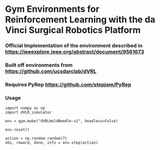 # Gym Environments for Reinforcement Learning with the da Vinci Surgical Robotics Platform

### Official Implementation of the environment described in https://ieeexplore.ieee.org/abstract/document/9561673

### Built off environments from https://github.com/ucsdarclab/dVRL

### Requires PyRep https://github.com/stepjam/PyRep

### Usage

```
import numpy as np
import dVLR_simulator

env = gym.make("dVRLHoldNeedle-v1", headless=False)

env.reset()

action = np.random.random(7)
obs, reward, done, info = env.step(action)
```
